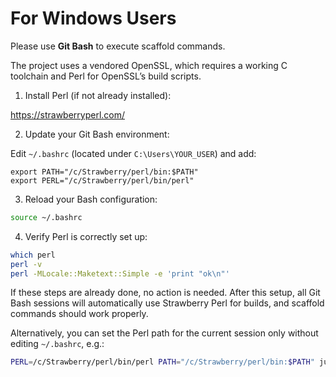 # For Windows Users

Please use **Git Bash** to execute scaffold commands.

The project uses a vendored OpenSSL, which requires a working C toolchain and Perl for OpenSSL’s build scripts.

1. Install Perl (if not already installed):

https://strawberryperl.com/

2. Update your Git Bash environment:

Edit `~/.bashrc` (located under `C:\Users\YOUR_USER`) and add:

```
export PATH="/c/Strawberry/perl/bin:$PATH"
export PERL="/c/Strawberry/perl/bin/perl"
```

3. Reload your Bash configuration:

```bash
source ~/.bashrc
```

4. Verify Perl is correctly set up:

```bash
which perl
perl -v
perl -MLocale::Maketext::Simple -e 'print "ok\n"'
```

If these steps are already done, no action is needed. After this setup, all Git Bash sessions will automatically use Strawberry Perl for builds, and scaffold commands should work properly.

Alternatively, you can set the Perl path for the current session only without editing `~/.bashrc`, e.g.:

```bash
PERL=/c/Strawberry/perl/bin/perl PATH="/c/Strawberry/perl/bin:$PATH" just test
```